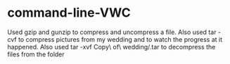 # command-line-VWC


Used gzip and gunzip to compress and uncompress a file. Also used tar -cvf to compress pictures from my wedding and to watch the progress at it happened. Also used tar -xvf Copy\ of\ wedding/.tar to decompress the files from the folder
